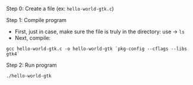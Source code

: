 Step 0:
Create a file (ex: `hello-world-gtk.c`)

Step 1: 
Compile program
- First, just in case, make sure the file is truly in the directory:
use -> `ls`
- Next, compile:
```
gcc hello-world-gtk.c -o hello-world-gtk `pkg-config --cflags --libs gtk4`
```

Step 2: 
Run program
```
./hello-world-gtk
```
